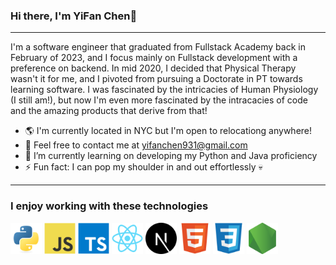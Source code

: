 ### Hi there, I'm YiFan Chen👋 

---
I'm a software engineer that graduated from Fullstack Academy back in February of 2023, and I focus mainly on Fullstack development with a preference on backend. In mid 2020, I decided that Physical Therapy wasn't it for me, and I pivoted from pursuing a Doctorate in PT towards learning software. I was fascinated by the intricacies of Human Physiology (I still am!), but now I'm even more fascinated by the intracacies of code and the amazing products that derive from that!

- 🌎 I'm currently located in NYC but I'm open to relocationg anywhere!
- 📧 Feel free to contact me at <a target="_blank">yifanchen931@gmail.com</a>
- 🌱 I’m currently learning on developing my Python and Java proficiency
- ⚡ Fun fact: I can pop my shoulder in and out effortlessly 💀

---
<h3>I enjoy working with these technologies</h3>
<img src="https://github.com/devicons/devicon/blob/master/icons/python/python-original.svg" width="50" height="50">
<img src="https://github.com/devicons/devicon/blob/master/icons/javascript/javascript-original.svg" width="50" height="50">
<img src="https://github.com/devicons/devicon/blob/master/icons/typescript/typescript-original.svg" width="50" height="50">
<img src="https://github.com/devicons/devicon/blob/master/icons/react/react-original.svg" width="50" height="50">
<img src="https://github.com/devicons/devicon/blob/master/icons/nextjs/nextjs-original.svg" width="50" height="50">
<img src="https://github.com/devicons/devicon/blob/master/icons/html5/html5-original.svg" width="50" height="50">
<img src="https://github.com/devicons/devicon/blob/master/icons/css3/css3-original.svg" width="50" height="50">
<img src="https://github.com/devicons/devicon/blob/master/icons/nodejs/nodejs-original.svg" width="50" height="50">
<!--
**ychen289/ychen289** is a ✨ _special_ ✨ repository because its `README.md` (this file) appears on your GitHub profile.

Here are some ideas to get you started:

- 🔭 I’m currently working on ...
- 🌱 I’m currently learning ...
- 👯 I’m looking to collaborate on ...
- 🤔 I’m looking for help with ...
- 💬 Ask me about ...
- 📫 How to reach me: ...
- 😄 Pronouns: ...
- ⚡ Fun fact: ...
-->

